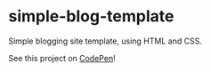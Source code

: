 # simple-blog-template
Simple blogging site template, using HTML and CSS. 

See this project on [CodePen](https://codepen.io/anthonyhb/full/JRYvOp/)!
